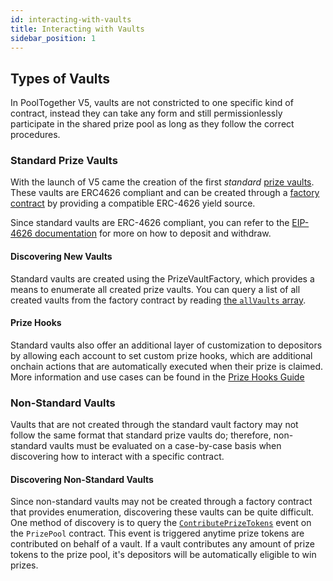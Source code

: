 ```yaml
---
id: interacting-with-vaults
title: Interacting with Vaults
sidebar_position: 1
---
```


## Types of Vaults

In PoolTogether V5, vaults are not constricted to one specific kind of contract, instead they can take any form and still permissionlessly participate in the shared prize pool as long as they follow the correct procedures.

### Standard Prize Vaults

With the launch of V5 came the creation of the first *standard* [prize vaults](/protocol/reference/prize-vaults/PrizeVault). These vaults are ERC4626 compliant and can be created through a [factory contract](/protocol/reference/prize-vaults/PrizeVaultFactory) by providing a compatible ERC-4626 yield source.

Since standard vaults are ERC-4626 compliant, you can refer to the [EIP-4626 documentation](https://eips.ethereum.org/EIPS/eip-4626) for more on how to deposit and withdraw.

#### Discovering New Vaults

Standard vaults are created using the PrizeVaultFactory, which provides a means to enumerate all created prize vaults. You can query a list of all created vaults from the factory contract by reading [the `allVaults` array](/protocol/reference/prize-vaults/PrizeVaultFactory#allvaults).

#### Prize Hooks

Standard vaults also offer an additional layer of customization to depositors by allowing each account to set custom prize hooks, which are additional onchain actions that are automatically executed when their prize is claimed. More information and use cases can be found in the [Prize Hooks Guide](./prize-hooks)

### Non-Standard Vaults

Vaults that are not created through the standard vault factory may not follow the same format that standard prize vaults do; therefore, non-standard vaults must be evaluated on a case-by-case basis when discovering how to interact with a specific contract.

#### Discovering Non-Standard Vaults

Since non-standard vaults may not be created through a factory contract that provides enumeration, discovering these vaults can be quite difficult. One method of discovery is to query the [`ContributePrizeTokens`](/protocol/reference/prize-pool/PrizePool#contributeprizetokens) event on the `PrizePool` contract. This event is triggered anytime prize tokens are contributed on behalf of a vault. If a vault contributes any amount of prize tokens to the prize pool, it's depositors will be automatically eligible to win prizes.
